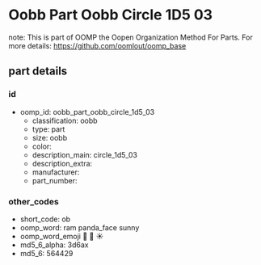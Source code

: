 # Oobb Part Oobb Circle 1D5 03  

note: This is part of OOMP the Oopen Organization Method For Parts. For more details: https://github.com/oomlout/oomp_base

##  part details





### id
* oomp_id: oobb_part_oobb_circle_1d5_03
  * classification: oobb
  * type: part
  * size: oobb
  * color: 
  * description_main: circle_1d5_03
  * description_extra: 
  * manufacturer: 
  * part_number: 

### other_codes
* short_code: ob
* oomp_word: ram panda_face sunny
* oomp_word_emoji :ram: :panda_face: :sunny:
* md5_6_alpha: 3d6ax
* md5_6: 564429